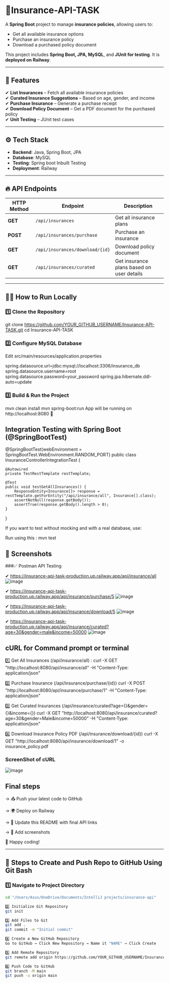# 🚀Insurance-API-TASK 
A **Spring Boot** project to manage **insurance policies**, allowing users to:  
- Get all available insurance options  
- Purchase an insurance policy  
- Download a purchased policy document  

This project includes **Spring Boot, JPA, MySQL**, and **JUnit for testing**. It is **deployed on Railway**.  

---

## 📌 Features  
✔ **List Insurances** – Fetch all available insurance policies  
✔ **Curated Insurance Suggestions** – Based on age, gender, and income  
✔ **Purchase Insurance** – Generate a purchase receipt  
✔ **Download Policy Document** – Get a PDF document for the purchased policy  
✔ **Unit Testing** – JUnit test cases  

---

## ⚙️ Tech Stack  
- **Backend**: Java, Spring Boot, JPA  
- **Database**: MySQL  
- **Testing**: Spring boot Inbuilt Testing 
- **Deployment**: Railway  

---

## 🔥 API Endpoints  

| HTTP Method | Endpoint                       | Description                               |  
|------------|---------------------------------|-------------------------------------------|  
| **GET**    | `/api/insurances`               | Get all insurance plans                   |  
| **POST**   | `/api/insurances/purchase`      | Purchase an insurance                     |  
| **GET**    | `/api/insurances/download/{id}` | Download policy document                  |  
| **GET**    | `/api/insurances/curated`       | Get insurance plans based on user details | 
---

## 🏃‍♂️ How to Run Locally  

### 1️⃣ **Clone the Repository**  
git clone https://github.com/YOUR_GITHUB_USERNAME/Insurance-API-TASK.git
cd Insurance-API-TASK

### 2️⃣ **Configure MySQL Database**
Edit src/main/resources/application.properties

spring.datasource.url=jdbc:mysql://localhost:3306/insurance_db
spring.datasource.username=root
spring.datasource.password=your_password
spring.jpa.hibernate.ddl-auto=update

### 3️⃣ **Build & Run the Project**
mvn clean install
mvn spring-boot:run
App will be running on http://localhost:8080 🚀

## Integration Testing with Spring Boot (@SpringBootTest)
@SpringBootTest(webEnvironment = SpringBootTest.WebEnvironment.RANDOM_PORT)
public class InsuranceControllerIntegrationTest {

    @Autowired
    private TestRestTemplate restTemplate;

    @Test
    public void testGetAllInsurances() {
        ResponseEntity<Insurance[]> response = restTemplate.getForEntity("/api/insurance/all", Insurance[].class);
        assertNotNull(response.getBody());
        assertTrue(response.getBody().length > 0);
    }
}

If you want to test without mocking and with a real database, use:

Run using this : mvn test

## 📸 Screenshots

###✅ Postman API Testing

✔ https://insurance-api-task-production.up.railway.app/api/insurance/all
![image](https://github.com/user-attachments/assets/ef9eec12-f555-4202-a974-1a0eb0d08491)

✔ https://insurance-api-task-production.up.railway.app/api/insurance/purchase/5
![image](https://github.com/user-attachments/assets/3dfc3171-c771-4113-86d1-c604b85459d9)

✔ https://insurance-api-task-production.up.railway.app/api/insurance/download/5
![image](https://github.com/user-attachments/assets/c69d763a-5544-46eb-80aa-2521bc789112)

✔ https://insurance-api-task-production.up.railway.app/api/insurance/curated?age=30&gender=male&income=50000
![image](https://github.com/user-attachments/assets/061f47b6-8c37-4cae-bfcc-84e3089dea97)


## cURL for Command prompt or terminal

1️⃣ Get All Insurances (/api/insurance/all) : 
curl -X GET "http://localhost:8080/api/insurance/all" -H "Content-Type: application/json"

2️⃣ Purchase Insurance (/api/insurance/purchase/{id})
curl -X POST "http://localhost:8080/api/insurance/purchase/1" -H "Content-Type: application/json"

3️⃣ Get Curated Insurances (/api/insurance/curated?age={}&gender={}&income={})
curl -X GET "http://localhost:8080/api/insurance/curated?age=30&gender=Male&income=50000" -H "Content-Type: application/json"

4️⃣ Download Insurance Policy PDF (/api/insurance/download/{id})
curl -X GET "http://localhost:8080/api/insurance/download/1" -o insurance_policy.pdf

### ScreenShot of cURL
![image](https://github.com/user-attachments/assets/1b4a4b88-69db-48c5-9217-2daf459b66bf)


## Final steps
-> 📤 Push your latest code to GitHub

-> 🌍 Deploy on Railway

-> 📝 Update this README with final API links

-> 📸 Add screenshots

🚀 Happy coding!


---

## 📌 Steps to Create and Push Repo to GitHub Using Git Bash  

### 1️⃣ **Navigate to Project Directory**  
```sh
cd "/Users/Asus/OneDrive/Documents/IntelliJ projects/insurance-api"

2️⃣ Initialize Git Repository
git init

3️⃣ Add Files to Git
git add .
git commit -m "Initial commit"

4️⃣ Create a New GitHub Repository
Go to GitHub → Click New Repository → Name it "NAME" → Click Create

5️⃣ Add Remote Repository
git remote add origin https://github.com/YOUR_GITHUB_USERNAME/Insurance-API-TASK.git

6️⃣ Push Code to GitHub
git branch -M main
git push -u origin main


